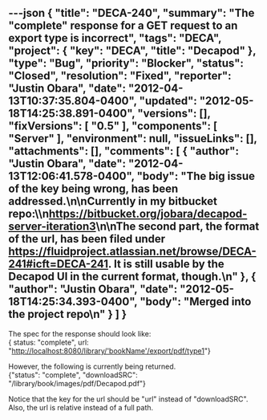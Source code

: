 ---json
{
  "title": "DECA-240",
  "summary": "The \"complete\" response for a GET request to an export type is incorrect",
  "tags": "DECA",
  "project": {
    "key": "DECA",
    "title": "Decapod"
  },
  "type": "Bug",
  "priority": "Blocker",
  "status": "Closed",
  "resolution": "Fixed",
  "reporter": "Justin Obara",
  "date": "2012-04-13T10:37:35.804-0400",
  "updated": "2012-05-18T14:25:38.891-0400",
  "versions": [],
  "fixVersions": [
    "0.5"
  ],
  "components": [
    "Server"
  ],
  "environment": null,
  "issueLinks": [],
  "attachments": [],
  "comments": [
    {
      "author": "Justin Obara",
      "date": "2012-04-13T12:06:41.578-0400",
      "body": "The big issue of the key being wrong, has been addressed.\n\nCurrently in my bitbucket repo:\\\n<https://bitbucket.org/jobara/decapod-server-iteration3>\n\nThe second part, the format of the url, has been filed under <https://fluidproject.atlassian.net/browse/DECA-241#icft=DECA-241>. It is still usable by the Decapod UI in the current format, though.\n"
    },
    {
      "author": "Justin Obara",
      "date": "2012-05-18T14:25:34.393-0400",
      "body": "Merged into the project repo\n"
    }
  ]
}
---
The spec for the response should look like:\
{ status: "complete", url: "<http://localhost:8080/library/'bookName'/export/pdf/type1>"}

However, the following is currently being returned.\
{"status": "complete", "downloadSRC": "/library/book/images/pdf/Decapod.pdf"}

Notice that the key for the url should be "url" instead of "downloadSRC". Also, the url is relative instead of a full path.

        